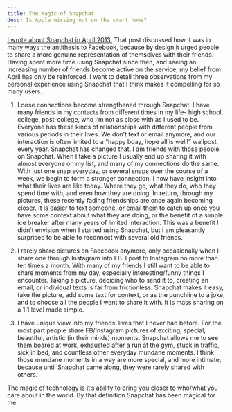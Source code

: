 ```yaml
---
title: The Magic of Snapchat
desc: Is Apple missing out on the smart home?
---
```


[I wrote about Snapchat in April 2013.](http://kunaltandon.com/post/52893922876/authentic-snapchat) That post discussed how it was in many ways the antithesis to Facebook, because by design it urged people to share a more genuine representation of themselves with their friends. Having spent more time using Snapchat since then, and seeing an increasing number of friends become active on the service, my belief from April has only be reinforced. I want to detail three observations from my personal experience using Snapchat that I think makes it compelling for so many users.

1) Loose connections become strengthened through Snapchat. I have many friends in my contacts from different times in my life- high school, college, post-college, who I’m not as close with as I used to be. Everyone has these kinds of relationships with different people from various periods in their lives. We don’t text or email anymore, and our interaction is often limited to a “happy bday, hope all is well!” wallpost every year. Snapchat has changed that. I am friends with those people on Snapchat. When I take a picture I usually end up sharing it with almost everyone on my list, and many of my connections do the same. With just one snap everyday, or several snaps over the course of a week, we begin to form a stronger connection. I now have insight into what their lives are like today. Where they go, what they do, who they spend time with, and even how they are doing. In return, through my pictures, these recently fading friendships are once again becoming closer. It is easier to text someone, or email them to catch up once you have some context about what they are doing, or the benefit of a simple ice breaker after many years of limited interaction. This was a benefit I didn’t envision when I started using Snapchat, but I am pleasantly surprised to be able to reconnect with several old friends.

2) I rarely share pictures on Facebook anymore, only occasionally when I share one through Instagram into FB. I post to Instagram no more than ten times a month. With many of my friends I still want to be able to share moments from my day, especially interesting/funny things I encounter. Taking a picture, deciding who to send it to, creating an email, or individual texts is far from frictionless. Snapchat makes it easy, take the picture, add some text for context, or as the punchline to a joke, and to choose all the people I want to share it with. It is mass sharing on a 1:1 level made simple.

3) I have unique view into my friends’ lives that I never had before. For the most part people share FB/Instagram pictures of exciting, special, beautiful, artistic (in their minds) moments. Snapchat allows me to see them boared at work, exhausted after a run at the gym, stuck in traffic, sick in bed, and countless other everyday mundane moments. I think those mundane moments in a way are more special, and more intimate, because until Snapchat came along, they were rarely shared with others.

The magic of technology is it’s ability to bring you closer to who/what you care about in the world. By that definition Snapchat has been magical for me.
